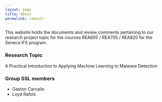 ```yaml
---
layout: page
title: About
permalink: /about/
---
```


This website holds the documents and review comments pertaining to our research project topic for the courses REA605 / REA705 / REA820 for the Seneca IFS program.

### Research Topic
A Practical Introduction to Applying Machine Learning to Malware Detection

### Group SSL members

- Gaston Carvallo
- Loyd Rafols
